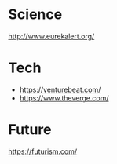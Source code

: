 # Science

http://www.eurekalert.org/

# Tech

- https://venturebeat.com/
- https://www.theverge.com/

# Future

https://futurism.com/


